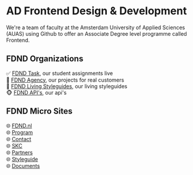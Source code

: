 # AD Frontend Design & Development

We're a team of faculty at the Amsterdam University of Applied Sciences (AUAS) using Github to offer an Associate Degree level programme called Frontend.

## FDND Organizations

✅ [FDND Task](https://github.com/fdnd-task), our student assignments live  
🚧 [FDND Agency](https://github.com/fdnd-agency), our projects for real customers   
🎨 [FDND Living Styleguides](https://github.com/fdnd-styleguides), our living styleguides    
🐵 [FDND API's](https://github.com/fdnd-apis), our api's  

## FDND Micro Sites
🌐 [FDND.nl](https://fdnd.nl/)   
🌐 [Program](https://programma.fdnd.nl/)  
🌐 [Contact](https://contact.fdnd.nl/)  
🌐 [SKC](https://skc.fdnd.nl/)  
🌐 [Partners](https://partners.fdnd.nl/)  
🌐 [Styleguide](https://styleguide.fdnd.nl/)  
🌐 [Documents](https://docs.fdnd.nl/)


